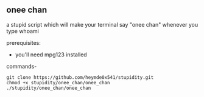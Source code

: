 ## onee chan

a stupid script which will make your terminal say "onee chan" whenever you type whoami

prerequisites:

- you'll need mpg123 installed

commands-
```
git clone https://github.com/heymde0x541/stupidity.git
chmod +x stupidity/onee_chan/onee_chan
./stupidity/onee_chan/onee_chan
```
